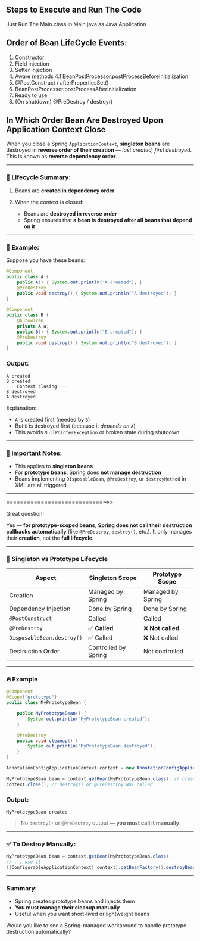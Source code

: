 

## Steps to Execute and Run The Code

Just Run The Main.class in Main.java as Java Application

## Order of Bean LifeCycle Events:

1. Constructor 
2. Field injection
3. Setter injection
4. Aware methods
4.1 BeanPostProcessor.postProcessBeforeInitialization
5. @PostConstruct / afterPropertiesSet()
5. BeanPostProcessor.postProcessAfterInitialization
6. Ready to use
7. (On shutdown) @PreDestroy / destroy()



## In Which Order Bean Are Destroyed Upon Application Context Close

When you close a Spring `ApplicationContext`, **singleton beans** are destroyed in **reverse order of their creation** — *last created, first destroyed*. This is known as **reverse dependency order**.

---

### 🔁 Lifecycle Summary:

1. Beans are **created in dependency order**
2. When the context is closed:

   * Beans are **destroyed in reverse order**
   * Spring ensures that **a bean is destroyed after all beans that depend on it**

---

### 🧠 Example:

Suppose you have these beans:

```java
@Component
public class A {
    public A() { System.out.println("A created"); }
    @PreDestroy
    public void destroy() { System.out.println("A destroyed"); }
}

@Component
public class B {
    @Autowired
    private A a;
    public B() { System.out.println("B created"); }
    @PreDestroy
    public void destroy() { System.out.println("B destroyed"); }
}
```

### Output:

```
A created
B created
--- Context closing ---
B destroyed
A destroyed
```

Explanation:

* `A` is created first (needed by `B`)
* But `B` is destroyed first (because it *depends on* `A`)
* This avoids `NullPointerException` or broken state during shutdown

---

### 🚨 Important Notes:

* This applies to **singleton beans**
* For **prototype beans**, Spring does **not manage destruction**
* Beans implementing `DisposableBean`, `@PreDestroy`, or `destroyMethod` in XML are all triggered

---

==============================>>


Great question!

Yes — **for prototype-scoped beans**, **Spring does not call their destruction callbacks automatically** (like `@PreDestroy`, `destroy()`, etc.). It only manages their **creation**, not the **full lifecycle**.

---

### 🔁 Singleton vs Prototype Lifecycle

| Aspect                     | Singleton Scope      | Prototype Scope   |
| -------------------------- | -------------------- | ----------------- |
| Creation                   | Managed by Spring    | Managed by Spring |
| Dependency Injection       | Done by Spring       | Done by Spring    |
| `@PostConstruct`           | Called               | Called            |
| `@PreDestroy`              | ✅ **Called**         | ❌ **Not called**  |
| `DisposableBean.destroy()` | ✅ Called             | ❌ Not called      |
| Destruction Order          | Controlled by Spring | Not controlled    |

---

### 🔥 Example

```java
@Component
@Scope("prototype")
public class MyPrototypeBean {

    public MyPrototypeBean() {
        System.out.println("MyPrototypeBean created");
    }

    @PreDestroy
    public void cleanup() {
        System.out.println("MyPrototypeBean destroyed");
    }
}
```

```java
AnnotationConfigApplicationContext context = new AnnotationConfigApplicationContext(AppConfig.class);

MyPrototypeBean bean = context.getBean(MyPrototypeBean.class); // created
context.close(); // destroy() or @PreDestroy NOT called
```

### Output:

```
MyPrototypeBean created
```

> No `destroy()` or `@PreDestroy` output — **you must call it manually**.

---

### ✅ To Destroy Manually:

```java
MyPrototypeBean bean = context.getBean(MyPrototypeBean.class);
// ... use it
((ConfigurableApplicationContext) context).getBeanFactory().destroyBean(bean);
```

---

### Summary:

* Spring creates prototype beans and injects them
* **You must manage their cleanup manually**
* Useful when you want short-lived or lightweight beans

Would you like to see a Spring-managed workaround to handle prototype destruction automatically?

